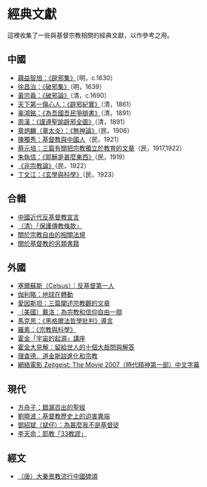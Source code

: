 # 經典文獻

這裡收集了一些與基督宗教相關的經典文獻，以作參考之用。

## 中國

- [藕益智旭：《辟邪集》](ou.md)（明，c.1630）
- [徐昌治：《破邪集》](xu.md)（明，1639）
- [黃宗羲：《破邪論》](huang.md)（清，c.1690）
- [天下第一傷心人：《辟邪紀實》](bixie.md)（清，1861）
- [辜鴻銘：《為吾國吾民爭辯書》](gu.md)（清，1891）
- [周漢：《謹遵聖諭辟邪全圖》](zhou.md)（清，1891）
- [章炳麟（章太炎）：《無神論》](zhang.md)（民，1906）
- [陳獨秀：基督教與中國人](chen.md)（民，1921）
- [蔡元培：三篇有關把宗教獨立於教育的文章](cai.md)（民，1917,1922）
- [朱執信：《耶穌是甚麼東西》](zhu.md)（民，1919）
- [《非宗教論》](no_religion.md)（民，1922）
- [丁文江：《玄學與科學》](ding.md)（民，1923）

## 合輯

- [中國近代反基督教宣言](declaration.md)
- [（清）「保護傳教條款」](treaty.md)
- [關於宗教自由的相關法規](law.md)
- [關於基督教的另類書籍](alternative.md)

## 外國

- [塞爾蘇斯（Celsus）：反基督第一人](celsus.md)
- [伽利略：地球在轉動](galileo.md)
- [愛因斯坦：三篇闡述宗教觀的文章](einstein.md)
- [（美國）戴洛：為宗教和信仰自由一辯](darrow.md)
- [馬克思：《黑格爾法哲學批判》導言](marx.md)
- [羅素：《宗教與科學》](russell.md)
- [霍金「宇宙的起源」講座](hawking.md)
- [霍金大見解：留給世人的十個大哉問與解答](bigquestions.md)
- [理查德．道金斯談進化和宗教](dawkins.md)
- [網絡電影 Zeitgeist: The Movie 2007（時代精神第一部）中文字幕](zeitgeist.md)

## 現代

- [方舟子：錯漏百出的聖經](fang.md)
- [劉曉波：基督教歷史上的迫害異端](liu.md)
- [鄧紹斌（斌仔）：為甚麼我不是基督徒](deng.md)
- [李天命：耶教「33教謬」](li.md)


## 經文

- [（唐）大秦景教流行中國碑頌](assyrian.md)
